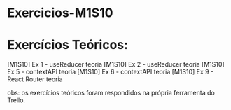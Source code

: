 # Exercicios-M1S10


# Exercícios Teóricos: 

[M1S10] Ex 1 - useReducer teoria
[M1S10] Ex 2 - useReducer teoria
[M1S10] Ex 5 - contextAPI teoria
[M1S10] Ex 6 - contextAPI teoria
[M1S10] Ex 9 - React Router teoria

obs: os exercícios teóricos foram respondidos na própria ferramenta do Trello.